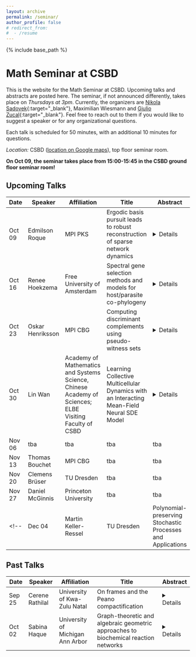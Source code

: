 ```yaml
---
layout: archive
permalink: /seminar/
author_profile: false
# redirect_from:
#  - /resume
---
```


{% include base_path %}

Math Seminar at CSBD
======

This is the website for the Math Seminar at CSBD. Upcoming talks and abstracts are posted here. The seminar, if not announced differently, takes place on *Thursdays at 3pm*. Currently, the organizers are [Nikola Sadovek](https://sites.google.com/view/nikola-sadovek){:target="_blank"}, Maximilian Wiesmann and [Giulio Zucal](https://sites.google.com/view/giulio-zucal/home-page){:target="_blank"}. Feel free to reach out to them if you would like to suggest a speaker or for any organizational questions.

Each talk is scheduled for 50 minutes, with an additional 10 minutes for questions.

*Location:* CSBD ([location on Google maps](https://maps.app.goo.gl/fs93agptKavkdyiG8)), top floor seminar room.

**On Oct 09, the seminar takes place from 15:00-15:45 in the CSBD ground floor seminar room!**


## Upcoming Talks 

| Date | Speaker | Affiliation | Title | Abstract |
| ---- | ------- | ----- | ----- | -------- | 
| Oct 09 | Edmilson Roque | MPI PKS | Ergodic basis pursuit leads to robust reconstruction of sparse network dynamics | <details> Networks of coupled dynamical systems are successful models in diverse fields of science, ranging from physics to neuroscience. The network interaction structure impacts the dynamics; in fact, many malfunctions are associated with disorders in the network structure. Yet, typically, we cannot measure the interaction structure; we only have access to multivariate time series of nodes’ states. This led to considerable effort in reconstructing the network from multivariate data. This reconstruction problem is ill-posed for large networks, leading to the reconstruction of false network structures. In this talk, I will present an approach that uses the network dynamics’ statistical properties to ensure the exact reconstruction of weakly coupled sparse networks. Moreover, this approach exhibits robustness against noise. I will illustrate its reconstruction power using experimental multivariate time series data obtained from optoelectronic networks. </details> |
| Oct 16 | Renee Hoekzema | Free University of Amsterdam | Spectral gene selection methods and models for host/parasite co-phylogeny | <details>  I will talk about two disjoint projects. Firstly, I will talk about an application of spectral graph theory to the study of single cell transcriptomics, in particular the problem of feature selection of relevant genes in such experiments. Single cell transcriptomics is a powerful technique in biology that allows for the measurement of gene expression levels in many individual cells simultaneously. Current methods for analysis assume that cell types are discrete. However, in practice there is also continuous variation between cells: subtypes of subtypes, differentiation pathways, responses to environment or treatment, et cetera. We propose topologically-inspired data analysis methods that identify coherent gene expression patterns considering discrete and continuous patterns on equal footing. This is joint work with Lewis Marsh, Otto Sumray, Thomas Carroll, Xin Lu, Helen Byrne and Heather Harrington. Secondly, I will talk about ongoing work with Gillian Grindstaff on models for co-evolution of “nested’’ systems, such as parasite/host systems, individuals within a species, or “phylosymbiosis” – the coupled evolution of the microbiome and its hosts. We create a space of nested phylogenetic trees and study its intricate geometry. In particular we show that this space is CAT(0) – in analogy with the influential work of Billera, Holmes and Vogtmann (2001) – implying the existence of unique averages over nested trees. </details> |
| Oct 23 | Oskar Henriksson | MPI CBG | Computing discriminant complements using pseudo-witness sets | <details> A key object for understanding a parametrized polynomial system is the discriminant variety, which divides the parameter space into regions of constant qualitative and quantitative properties of the solution sets. However, a common challenge in the study of discriminant varieties is that many methods rely on having access to explicit equations, which in general requires solving a costly implicitization problem. In this work, we present a new approach for finding sample points in all connected components of the complement of discriminant varieties, which combines the recent HypersurfaceRegions.jl package with the framework of pseudo-witness sets in a way that allows us to circumvent the need for symbolic elimination. This is joint work in progress with Paul Breiding, John Cobb, Aviva Englander, Nayda Farnsworth, Jon Hauenstein, David Johnson, Jordy Garcia, and Deepak Mundayur. </details> |
| Oct 30 | Lin Wan | Academy of Mathematics and Systems Science, Chinese Academy of Sciences; ELBE Visiting Faculty of CSBD | Learning Collective Multicellular Dynamics with an Interacting Mean-Field Neural SDE Model | <details> The advent of temporal single-cell RNA sequencing (scRNA-seq) data has enabled in-depth investigation of dynamic processes in heterogeneous multicellular systems. Despite remarkable advancements in computational methods for modeling cellular dynamics, integrating cell-cell interactions (CCIs) into these models remains a major challenge. This is particularly true when dealing with high-dimensional gene expression profiles from large populations of interacting cells, where the intricate interplay between cells can be obscured by data complexity. In this talk, I will present our recent work on a neural interacting mean-field stochastic differential equation (SDE) framework for temporal scRNA-seq data. Our approach combines mean-field modeling with neural networks to learn the dynamics of large, interacting cell populations directly from data. It enables the reconstruction of intrinsic cell population trajectories and the systematic characterization of CCIs. Notably, the model uncovers biologically interpretable, non-reciprocal interaction patterns and offers a principled way to study complex, non-equilibrium multicellular systems. </details> |
| Nov 06 | tba | tba | tba | tba |
| Nov 13 | Thomas Bouchet | MPI CBG | tba | tba |
| Nov 20 | Clemens Brüser | TU Dresden | tba | tba |
| Nov 27 | Daniel McGinnis | Princeton University | tba | tba |
<!-- | Dec 04 | Martin Keller-Ressel | TU Dresden | Polynomial-preserving Stochastic Processes and Applications | tba | -->


## Past Talks


| Date | Speaker | Affiliation | Title | Abstract |
| ---- | ------- | ----- | ----- | -------- | 
| Sep 25 | Cerene Rathilal | University of Kwa-Zulu Natal | On frames and the Peano compactification | <details> This talk will provide an introduction to pointfree topology and have a focus on some recent work on compactifications of frames. In [Curtis (1980): Hyperspaces of Noncompact Metric Spaces], Curtis introduced the concept of a locally non-separating remainder in order to study the hyperspace of a non-compact space $X$. Using the property of a locally non-separating remainder, Curtis established the conditions under which a Peano compactification of a connected space $X$ would exist. In this talk, we will present the analog of the concept of locally non-separating sets, in frames. We will discuss properties of sublocales, after which we define a locally non-separating sublocale and conclude by providing a generalisation for a special case of Curtis’s result. </details> |
| Oct 02 | Sabina Haque | University of Michigan Ann Arbor| Graph-theoretic and algebraic geometric approaches to biochemical reaction networks | <details> Under mass-action kinetics, systems of biochemical reactions are modeled by chemical reaction networks (CRNs), a class of graphs that gives rise to polynomial dynamical systems. Approaches in this field include chemical reaction network theory and the more recent linear framework. In this talk, I will focus primarily on the linear framework, a graph-theoretic approach to timescale separation in biochemical systems. I will discuss a graph-theoretic construction within the framework that mimics what would happen if a single parameter in a graph is taken to infinity, producing what we call an asymptotic graph. I consider how properties of the asymptotic graph, such as its steady states, serve as an appropriate representation for a linear framework graph in this limit. I also speculate on some extensions of this construction beyond the scope of the linear framework to parameter identifiability and the steady state varieties of CRNs, suggesting areas for future work at the intersection of graph theory, algebraic geometry, and dynamical systems. </details> |